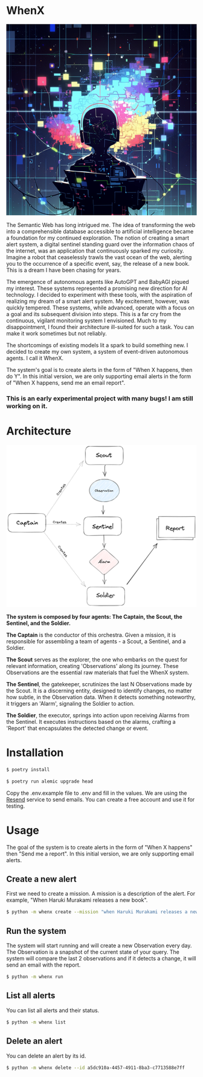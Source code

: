 # WhenX

![bot2](assets/bot2.png)

The Semantic Web has long intrigued me. The idea of transforming the web into a comprehensible database accessible to artificial intelligence became a foundation for my continued exploration. The notion of creating a smart alert system, a digital sentinel standing guard over the information chaos of the internet, was an application that continuously sparked my curiosity. Imagine a robot that ceaselessly trawls the vast ocean of the web, alerting you to the occurrence of a specific event, say, the release of a new book. This is a dream I have been chasing for years.

The emergence of autonomous agents like AutoGPT and BabyAGI piqued my interest. These systems represented a promising new direction for AI technology. I decided to experiment with these tools, with the aspiration of realizing my dream of a smart alert system. My excitement, however, was quickly tempered. These systems, while advanced, operate with a focus on a goal and its subsequent division into steps. This is a far cry from the continuous, vigilant monitoring system I envisioned. Much to my disappointment, I found their architecture ill-suited for such a task. You can make it work sometimes but not reliably. 

The shortcomings of existing models lit a spark to build something new. I decided to create my own system, a system of event-driven autonomous agents. I call it WhenX.

The system's goal is to create alerts in the form of  "When X happens, then do Y". In this initial version, we are only supporting email alerts in the form of "When X happens, send me an email report". 

### **This is an early experimental project with many bugs! I am still working on it.**

# Architecture

![assets/diagram.png](assets/diagram.png)

**The system is composed by four agents: The Captain, the Scout, the Sentinel, and the Soldier.**

**The Captain** is the conductor of this orchestra. Given a mission, it is responsible for assembling a team of agents - a Scout, a Sentinel, and a Soldier. 

**The Scout** serves as the explorer, the one who embarks on the quest for relevant information, creating 'Observations' along its journey. These Observations are the essential raw materials that fuel the WhenX system.

**The Sentinel**, the gatekeeper, scrutinizes the last N Observations made by the Scout. It is a discerning entity, designed to identify changes, no matter how subtle, in the Observation data. When it detects something noteworthy, it triggers an 'Alarm', signaling the Soldier to action.

**The Soldier**, the executor, springs into action upon receiving Alarms from the Sentinel. It executes instructions based on the alarms, crafting a 'Report' that encapsulates the detected change or event.


# Installation

```Bash
$ poetry install
```

```Bash
$ poetry run alemic upgrade head
```

Copy the .env.example file to .env and fill in the values. We are using the [Resend](https://resend.com/) service 
to send emails. You can create a free account and use it for testing.


# Usage

The goal of the system is to create alerts in the form of "When X happens" then "Send me a report". In this initial version, we are only supporting email alerts.

## Create a new alert
First we need to create a mission. A mission is a description of the alert. For example, "When Haruki Murakami releases a new book".
```Bash
$ python -m whenx create --mission "when Haruki Murakami releases a new book."
```
## Run the system
The system will start running and will create a new Observation every  day. The Observation is a snapshot of the current state of your query. The system will compare the last 2 observations and if it detects a change, it will send an email with the report.
```Bash
$ python -m whenx run
```

## List all alerts
You can list all alerts and their status.
```Bash
$ python -m whenx list
```

## Delete an alert
You can delete an alert by its id.
```Bash
$ python -m whenx delete --id a5dc910a-4457-4911-8ba3-c7713588e7ff
```
